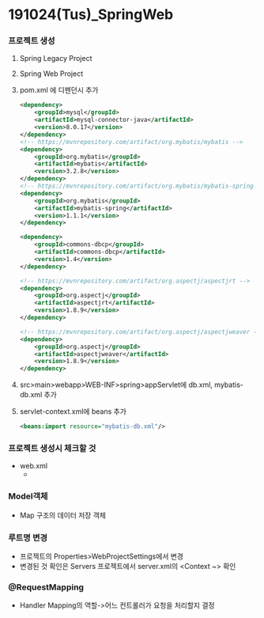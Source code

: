 # 191024(Tus)_SpringWeb

### 프로젝트 생성

1. Spring Legacy Project

2. Spring Web Project

3. pom.xml 에 디펜던시 추가

   ```xml
   <dependency>
       <groupId>mysql</groupId>
       <artifactId>mysql-connector-java</artifactId>
       <version>8.0.17</version>
   </dependency>
   <!-- https://mvnrepository.com/artifact/org.mybatis/mybatis -->
   <dependency>
       <groupId>org.mybatis</groupId>
       <artifactId>mybatis</artifactId>
       <version>3.2.8</version>
   </dependency>
   <!-- https://mvnrepository.com/artifact/org.mybatis/mybatis-spring -->
   <dependency>
       <groupId>org.mybatis</groupId>
       <artifactId>mybatis-spring</artifactId>
       <version>1.1.1</version>
   </dependency>
   
   <dependency>
       <groupId>commons-dbcp</groupId>
       <artifactId>commons-dbcp</artifactId>
       <version>1.4</version>
   </dependency>
   
   <!-- https://mvnrepository.com/artifact/org.aspectj/aspectjrt -->
   <dependency>
       <groupId>org.aspectj</groupId>
       <artifactId>aspectjrt</artifactId>
       <version>1.8.9</version>
   </dependency>
   
   <!-- https://mvnrepository.com/artifact/org.aspectj/aspectjweaver -->
   <dependency>
       <groupId>org.aspectj</groupId>
       <artifactId>aspectjweaver</artifactId>
       <version>1.8.9</version>
   </dependency> 
   ```

4. src>main>webapp>WEB-INF>spring>appServlet에 db.xml, mybatis-db.xml 추가

5. servlet-context.xml에 beans 추가

   ```xml
   <beans:import resource="mybatis-db.xml"/>
   ```

### 프로젝트 생성시 체크할 것

- web.xml
  - <context-param>

### Model객체

- Map 구조의 데이터 저장 객체

### 루트명 변경

- 프로젝트의 Properties>WebProjectSettings에서 변경
- 변경된 것 확인은 Servers 프로젝트에서 server.xml의 <Context ~> 확인

### @RequestMapping

- Handler Mapping의 역할->어느 컨트롤러가 요청을 처리할지 결정